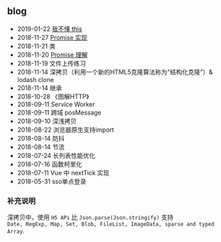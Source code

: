 ## blog

- 2019-01-22 [我不懂 this](https://github.com/ShiRouMi/blog/issues/1)  
- 2018-11-27 [Promise 实现](./Promise/FePromise.js)
- 2018-11-21 类
- 2018-11-20 [Promise 理解](./Promise/Promise.md)
- 2018-11-19 文件上传练习
- 2018-11-14 深拷贝（利用一个新的HTML5克隆算法称为“结构化克隆”）& lodash clone
- 2018-11-14 继承
- 2018-10-28 《图解HTTP》
- 2018-09-11 Service Worker
- 2018-09-11 跨域 posMessage
- 2018-09-10 深浅拷贝
- 2018-08-22 浏览器原生支持import 
- 2018-08-14 防抖
- 2018-08-14 节流
- 2018-07-24 长列表性能优化 
- 2018-07-16 函数柯里化
- 2018-07-11 Vue 中 nextTick 实现
- 2018-05-31 sso单点登录

### 补充说明
深拷贝中，使用 `H5 APi` 比 `Json.parse(Json.stringify)` 支持  
`Date, RegExp, Map, Set, Blob, FileList, ImageData, sparse and typed Array`.

